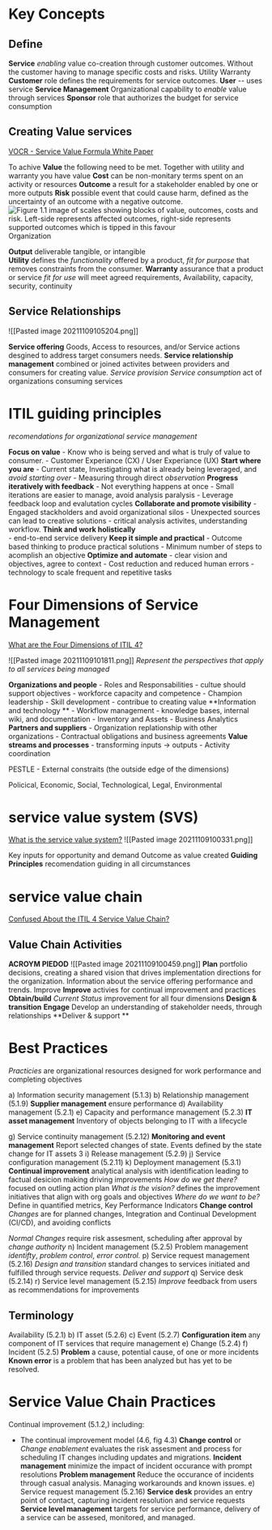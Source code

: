 # Key Concepts
## Define
**Service** *enabling* value co-creation through customer outcomes. Without the customer having to manage specific costs and risks.
Utility
Warranty
**Customer** role defines the requirements for service outcomes.
**User** -- uses service
**Service Management** Organizational capability to *enable* value through services
**Sponsor** role that authorizes the budget for service consumption

## Creating Value services 
[VOCR - Service Value Formula White Paper](https://www.axelos.com/resource-hub/white-paper/itil-4-and-vocr-the-service-value-formula)

To achive **Value** the following need to be met. Together with utility and warranty you have value
 	**Cost** can be non-monitary terms spent on an activity or resources
	**Outcome** a result for a stakeholder enabled by one or more outputs
	**Risk**  possible event that could cause harm, defined as the uncertainty of an outcome with a negative outcome.
![Figure 1.1 image of scales showing blocks of value, outcomes, costs and risk.  Left-side represents affected outcomes, right-side represents supported outcomes which is tipped in this favour](https://eu-images.contentstack.com/v3/assets/blt0bc74001569a8a62/bltb79f104c0cd5d843/60100cea4b3bc10c1955971f/figure-1-1-itil-vocr-600x521.gif)
Organization  
	
**Output** deliverable tangible, or intangible  
**Utility**  defines the *functionality* offered by a product, *fit for purpose* that removes constraints from the consumer.
**Warranty** assurance that a product or service *fit for use* will meet agreed requirements, Availability, capacity, security, continuity

## Service Relationships
![[Pasted image 20211109105204.png]]

**Service offering** Goods, Access to resources, and/or Service actions desgined to address target consumers needs.
**Service relationship management** combined or joined activites between providers and consumers for creating value.
*Service provision* 
*Service consumption* act of organizations consuming services

# ITIL guiding principles
*recomendations for organizational service management*

**Focus on value**
	- Know who is being served and what is truly of value to consumer.
	- Customer Experiance (CX) / User Experiance (UX)
**Start where you are** 
	- Current state, Investigating what is already being leveraged, and *avoid starting over*
	- Measuring through direct *observation*
**Progress iteratively with feedback**
	- Not everything happens at once
	- Small iterations are easier to manage, avoid analysis paralysis
	- Leverage feedback loop and evalutation cycles
**Collaborate and promote visibility**
	- Engaged stackholders and avoid organizational silos
	- Unexpected sources can lead to creative solutions
	- critical analysis activites, understanding workflow.
**Think and work holistically**  
	- end-to-end service delivery 
**Keep it simple and practical** 
	- Outcome based thinking to produce practical solutions
	- Minimum number of steps to acomplish an objective
**Optimize and automate**
	- clear vision and objectives, agree to context
	- Cost reduction and reduced human errors
	- technology to scale frequent and repetitive tasks

# Four Dimensions of Service Management
[What are the Four Dimensions of ITIL 4?](https://info.axiossystems.com/blog/what-are-the-four-dimensions-of-itil-4)

![[Pasted image 20211109101811.png]]
*Represent the perspectives that apply to all services being managed*

**Organizations and people**
	- Roles and Responsabilities
	- cultue should support objectives
	- workforce capacity and competence
	- Champion leadership
	- Skill development
	- contribue to creating value
**Information and technology **
	- Workflow management
	- knowledge bases, internal wiki, and documentation
	- Inventory and Assets
	- Business Analytics
**Partners and suppliers**
	- Organization replationship with other organizations
	- Contractual obligations and business agreements
**Value streams and processes**
	- transforming inputs -> outputs
	- Activity coordination	

PESTLE - External constraits (the outside edge of the dimensions)

Policical, Economic, Social, Technological, Legal, Environmental

# service value system (SVS)
[What is the service value system?](https://info.axiossystems.com/blog/what-is-the-itil4-service-value-system)
![[Pasted image 20211109100331.png]]

Key inputs for opportunity and demand
Outcome as value created
**Guiding Principles** recomendation guiding in all circumstances

# service value chain
[Confused About the ITIL 4 Service Value Chain?](https://info.axiossystems.com/blog/itil-4-service-value-chain)

## Value Chain Activities
**ACROYM PIEDOD**
![[Pasted image 20211109100459.png]]
**Plan** portfolio decisions, creating a shared vision that drives implementation directions for the organization. Information about the service offering performance and trends.
Improve
**Improve** activies for continual improvement and practices 
**Obtain/build** *Current Status* improvement for all four dimensions 
**Design & transition**
**Engage** Develop an understanding of stakeholder needs, through relationships
**Deliver & support **
# Best Practices
*Practicies* are organizational resources designed for work performance and completing objectives

a) Information security management (5.1.3)
b) Relationship management (5.1.9)
**Supplier management**
ensure performance 
d) Availability management (5.2.1)
e) Capacity and performance management (5.2.3)
**IT asset management**
	Inventory of objects belonging to IT with a lifecycle
	
g) Service continuity management (5.2.12)
**Monitoring and event management** Report selected changes of state. Events defined by the state change for IT assets
3
i) Release management (5.2.9)
j) Service configuration management (5.2.11)
k) Deployment management (5.3.1)
**Continual improvement**
	analytical analysis with identification leading to factual desicion making driving improvements 
	*How do we get there?* focused on outling action plan 
	*What is the vision?* defines the improvement initiatives that align with org goals and objectives
	*Where do we want to be?* Define in quantified metrics, Key Performance Indicators
**Change control**
*Changes* are for planned changes, Integration and Continual Development (CI/CD), and avoiding conflicts

*Normal Changes* require risk assesment, scheduling after approval by *change authority*
n) Incident management (5.2.5)
Problem management
*identifty*, *problem control*, *error control.*
p) Service request management (5.2.16)
	*Design and transition* standard changes to services initiated and fulfilled through service requests.
	*Deliver and support*
q) Service desk (5.2.14)
r) Service level management (5.2.15)
	*Improve* feedback from users as recommendations for improvements
	
## Terminology
Availability (5.2.1)
b) IT asset (5.2.6)
c) Event (5.2.7)
**Configuration item** any component of IT services that require management 
e) Change (5.2.4)
f) Incident (5.2.5)
**Problem** a cause, potential cause, of one or more incidents
**Known error** is a problem that has been analyzed but has yet to be resolved.
# Service Value Chain Practices
Continual improvement (5.1.2,) including:
- The continual improvement model (4.6, fig 4.3)
**Change control** or *Change enablement* evaluates the risk assesment and process for scheduling IT changes including updates and migrations. 
**Incident management** minimize the impact of incident occurance with prompt resolutions
**Problem management** Reduce the occurance of incidents through casual analysis. Managing workarounds and known issues.
e) Service request management (5.2.16)
**Service desk** provides an entry point of contact, capturing incident resolution and service requests
 **Service level management** targets for service performance, delivery of a service can be assesed, monitored, and managed.